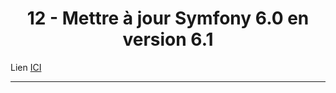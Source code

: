 <h1 align="center">12 - Mettre à jour Symfony 6.0 en version 6.1</h1>

Lien [ICI](https://www.youtube.com/watch?v=nkSvIRQXuGE&list=PLBq3aRiVuwyzI0MT4LhvwqkVenz5pF_DM)

---




